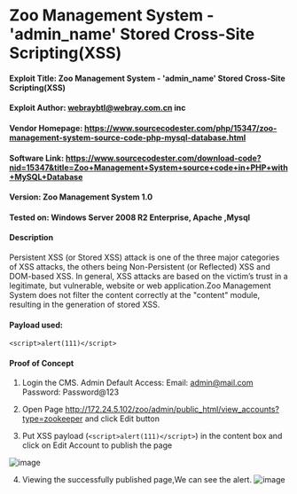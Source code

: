 # Zoo Management System - 'admin_name' Stored Cross-Site Scripting(XSS)

   
#### Exploit Title: Zoo Management System - 'admin_name' Stored Cross-Site Scripting(XSS)
#### Exploit Author: webraybtl@webray.com.cn inc
#### Vendor Homepage: https://www.sourcecodester.com/php/15347/zoo-management-system-source-code-php-mysql-database.html
#### Software Link: https://www.sourcecodester.com/download-code?nid=15347&title=Zoo+Management+System+source+code+in+PHP+with+MySQL+Database
#### Version: Zoo Management System 1.0
#### Tested on: Windows Server 2008 R2 Enterprise, Apache ,Mysql

#### Description
Persistent XSS (or Stored XSS) attack is one of the three major categories of XSS attacks, the others being Non-Persistent (or Reflected) XSS and DOM-based XSS. In general, XSS attacks are based on the victim’s trust in a legitimate, but vulnerable, website or web application.Zoo Management System does not filter the content correctly at the "content" module, resulting in the generation of stored XSS.

#### Payload used:
`<script>alert(111)</script>`

#### Proof of Concept

1. Login the CMS. 
Admin Default Access:
Email: admin@mail.com
Password: Password@123

1. Open Page http://172.24.5.102/zoo/admin/public_html/view_accounts?type=zookeeper and click Edit button

2. Put XSS payload  (`<script>alert(111)</script>`) in the content box and click on Edit Account to publish the page

![image](https://user-images.githubusercontent.com/60683449/169768692-dcd12bb1-5538-417d-bbe7-64bb0819d67b.png)
   

4. Viewing the successfully published page,We can see the alert.
![image](https://user-images.githubusercontent.com/60683449/169768724-96806218-54ae-47a4-a5a4-a1f274f0cb1a.png)

